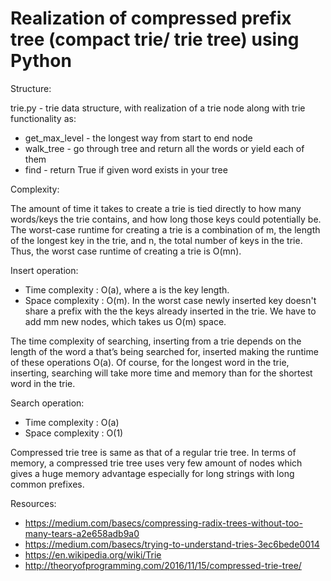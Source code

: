 # Realization of compressed prefix tree (compact trie/ trie tree) using Python
Structure:

trie.py - trie data structure, with realization of a trie node along with trie functionality as:
- get_max_level - the longest way from start to end node
- walk_tree - go through tree and return all the words or yield each of them
- find - return True if given word exists in your tree

Complexity:

The amount of time it takes to create a trie is tied directly to how many words/keys the trie contains, 
and how long those keys could potentially be. The worst-case runtime for creating a trie is 
a combination of m, the length of the longest key in the trie, and n, the total number of keys in the trie. 
Thus, the worst case runtime of creating a trie is O(mn).

Insert operation:
- Time complexity : O(a), where a is the key length.
- Space complexity : O(m). In the worst case newly inserted key doesn't share a prefix 
with the the keys already inserted in the trie. We have to add mm new nodes, which takes us O(m) space.

The time complexity of searching, inserting from a trie depends on the length of the word a that’s being searched for, 
inserted making the runtime of these operations O(a). 
Of course, for the longest word in the trie, inserting, searching
will take more time and memory than for the shortest word in the trie.

Search operation:
- Time complexity : O(a)
- Space complexity : O(1)


Compressed trie tree is same as that of a regular trie tree. 
In terms of memory, a compressed trie tree uses very few amount of nodes which gives a huge memory advantage 
especially for long strings with long common prefixes.


Resources:
- https://medium.com/basecs/compressing-radix-trees-without-too-many-tears-a2e658adb9a0
- https://medium.com/basecs/trying-to-understand-tries-3ec6bede0014
- https://en.wikipedia.org/wiki/Trie
- http://theoryofprogramming.com/2016/11/15/compressed-trie-tree/